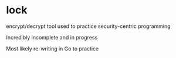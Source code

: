 # lock
encrypt/decrypt tool used to practice security-centric programming

Incredibly incomplete and in progress

Most likely re-writing in Go to practice
